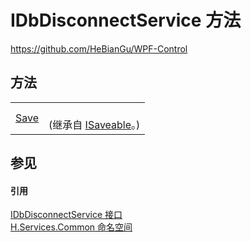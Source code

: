 # IDbDisconnectService 方法
https://github.com/HeBianGu/WPF-Control



## 方法
<table>
<tr>
<td><a href="118af69d-a07b-fb09-436c-8eedb04d9f42">Save</a></td>
<td><br />(继承自 <a href="693534bf-0b52-210b-6c8e-1ba27700d3d4">ISaveable</a>。)</td></tr>
</table>

## 参见


#### 引用
<a href="7d7f7c10-483c-eb08-18e2-4f2f12854e39">IDbDisconnectService 接口</a>  
<a href="b9cdd84f-6623-a51a-f53b-465103ced202">H.Services.Common 命名空间</a>  
